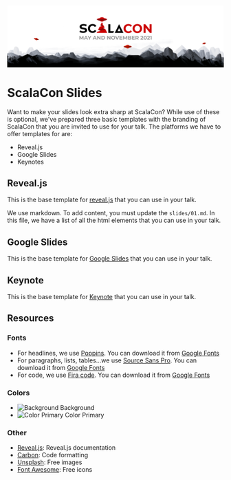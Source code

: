 ![Scalacon](scalacon.png)

# ScalaCon Slides
Want to make your slides look extra sharp at ScalaCon? While use of these is optional, we've prepared three basic templates with the branding of ScalaCon that you are invited to use for your talk. The platforms we have to offer templates for are:

- Reveal.js
- Google Slides
- Keynotes

## Reveal.js

This is the base template for [reveal.js](reveal) that you can use in your talk.

We use markdown. To add content, you must update the `slides/01.md`. In this file, we have a list of all the html elements that you can use in your talk.


## Google Slides

This is the base template for [Google Slides](https://docs.google.com/presentation/d/1gN3Ojyl7AoT72kIvwPfGozKm6Rdqa_W8EjEF1jebi4s/edit?usp=sharing) that you can use in your talk.


## Keynote

This is the base template for [Keynote](keynote/Scalacon-slide.zip) that you can use in your talk.


## Resources

### Fonts

- For headlines, we use [Poppins](https://fonts.google.com/specimen/Poppins). You can download it from [Google Fonts](https://fonts.google.com/specimen/Poppins)
- For paragraphs, lists, tables...we use [Source Sans Pro](https://fonts.google.com/specimen/Source+Sans+Pro). You can download it from [Google Fonts](https://fonts.google.com/specimen/Source+Sans+Pro)
- For code, we use [Fira code](https://fonts.google.com/specimen/Fira+Code). You can download it from [Google Fonts](https://fonts.google.com/specimen/Fira+Code)

### Colors

- ![Background](https://via.placeholder.com/15/000000/000000?text=+) Background
- ![Color Primary](https://via.placeholder.com/15/CC0200/000000?text=+) Color Primary


### Other

- [Reveal.js](https://revealjs.com/): Reveal.js documentation
- [Carbon](https://carbon.now.sh/): Code formatting
- [Unsplash](https://unsplash.com/): Free images
- [Font Awesome](https://fontawesome.com/icons?d=gallery&p=2&m=free/): Free icons
